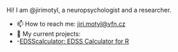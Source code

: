 Hi! I am @jirimotyl, a neuropsychologist and a researcher.

- 📫 How to reach me: jiri.motyl@vfn.cz
- 🔭 My current projects:
- -<a href = "https://github.com/jirimotyl/edss">EDSScalculator: EDSS Calculator for R</a>



<!--
**jirimotyl/jirimotyl** is a ✨ _special_ ✨ repository because its `README.md` (this file) appears on your GitHub profile.

Here are some ideas to get you started:

- 🔭 I’m currently working on ...
- 🌱 I’m currently learning ...
- 👯 I’m looking to collaborate on ...
- 🤔 I’m looking for help with ...
- 💬 Ask me about ...
- 📫 How to reach me: ...
- 😄 Pronouns: ...
- ⚡ Fun fact: ...


-->
